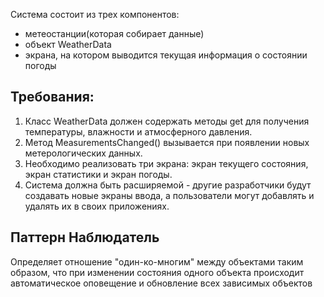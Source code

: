 ﻿Система состоит из трех компонентов: 

- метеостанции(которая собирает данные)
- объект WeatherData 
- экрана, на котором выводится текущая информация о состоянии погоды

## Требования:

1. Класс WeatherData должен содержать методы get для получения температуры, влажности и атмосферного 
давления.
2. Метод MeasurementsChanged() вызывается при появлении новых метерологических данных.
3. Необходимо реализовать три экрана: экран текущего состояния, экран статистики и экран погоды.
4. Система должна быть расширяемой - другие разработчики будут создавать новые экраны ввода, 
а пользователи могут добавлять и удалять их в своих приложениях.

## Паттерн Наблюдатель 

Определяет отношение "один-ко-многим" между объектами таким образом,
что при изменении состояния одного объекта происходит автоматическое оповещение и обновление 
всех зависимых объектов
